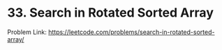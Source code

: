 # 33. Search in Rotated Sorted Array

Problem Link: https://leetcode.com/problems/search-in-rotated-sorted-array/
